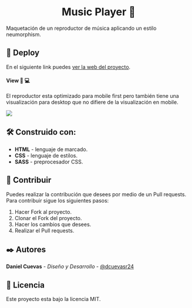 <h1 align="center">Music Player 🎵</h1>

Maquetación de un reproductor de música aplicando un estilo neumorphism.

## 🚀 Deploy

En el siguiente link puedes [ver la web del proyecto](https://dcuevas24.github.io/Music_Player/ "ver la web del proyecto").

#### View 📱 💻

El reproductor esta optimizado para mobile first pero también tiene una visualización para desktop que no difiere de la visualización en mobile.

![](https://i.imgur.com/GGaGBfO.png)

## 🛠️ Construido con:

- **HTML** - lenguaje de marcado.
- **CSS** - lenguaje de estilos.
- **SASS** - preprocesador CSS.

## 🤝 Contribuir

Puedes realizar la contribución que desees por medio de un Pull requests. Para contribuir sigue los siguientes pasos:

1. Hacer Fork al proyecto.
2. Clonar el Fork del proyecto.
3. Hacer los cambios que desees.
4. Realizar el Pull requests.

## ✒️ Autores

**Daniel Cuevas** - _Diseño y Desarrollo_ - [@dcuevasr24](https://twitter.com/dcuevasr24 "@dcuevasr24")

## 📄 Licencia

Este proyecto esta bajo la licencia MIT.
